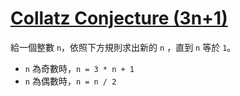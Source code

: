 # [Collatz Conjecture (3n+1)](https://www.codewars.com/kata/collatz-conjecture-3n-plus-1/)

給一個整數 `n`，依照下方規則求出新的 `n` ，直到 `n` 等於 `1`。

* `n` 為奇數時，`n = 3 * n + 1`
* `n` 為偶數時，`n = n / 2`
